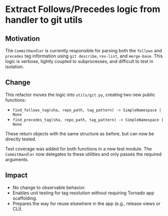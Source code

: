 # Extract Follows/Precedes logic from handler to git utils

## Motivation

The `CommitHandler` is currently responsible for parsing both the `follows` and `precedes` tag information using `git describe`, `rev-list`, and `merge-base`. This logic is verbose, tightly coupled to subprocesses, and difficult to test in isolation.

## Change

This refactor moves the logic into `utils/git.py`, creating two new public functions:

- `find_follows_tag(sha, repo_path, tag_pattern) -> SimpleNamespace | None`
- `find_precedes_tag(sha, repo_path, tag_pattern) -> SimpleNamespace | None`

These return objects with the same structure as before, but can now be directly tested.

Test coverage was added for both functions in a new test module. The `CommitHandler` now delegates to these utilities and only passes the required arguments.

## Impact

- No change to observable behavior.
- Enables unit testing for tag resolution without requiring Tornado app scaffolding.
- Prepares the way for reuse elsewhere in the app (e.g., release views or CLI).
